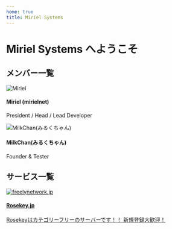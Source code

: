 ```yaml
---
home: true
title: Miriel Systems
---
```


# Miriel Systems へようこそ

## メンバー一覧

<div class="card-container">
  <div class="card">
    <img src="https://avatars.githubusercontent.com/u/168396067?v=4" alt="Miriel">
    <h4>Miriel (mirielnet)</h4>
    <p>President / Head / Lead Developer</p>
  </div>
  <div class="card">
    <img src="https://avatars.githubusercontent.com/u/106049626?v=4" alt="MilkChan(みるくちゃん)">
    <h4>MilkChan(みるくちゃん)</h4>
    <p>Founder & Tester</p>
  </div>
</div>

## サービス一覧

<div class="card-container">
  <div class="card">
    <a href="https://rosekey.jp" target="_blank">
      <img src="https://rosekey.jp/static-assets/icons/512.png" alt="freelynetwork.jp">
      <h4>Rosekey.jp</h4>
      <p>Rosekeyはカテゴリーフリーのサーバーです！！ 新規登録大歓迎！</p>
    </a>
  </div>
</div>
